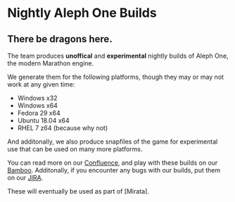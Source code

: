 # Nightly Aleph One Builds
## There be dragons here.

The team produces **unoffical** and **experimental** nightly builds of Aleph One, the modern Marathon engine.

We generate them for the following platforms, though they may or may not work at any given time:

* Windows x32
* Windows x64
* Fedora 29 x64
* Ubuntu 18.04 x64
* RHEL 7 z64 (because why not)

And additonally, we also produce snapfiles of the game for experimental use that can be used on many more platforms.

You can read more on our [Confluence](https://marathonspeedrun.atlassian.net/wiki/spaces/AO/overview), and play with these builds on our [Bamboo](https://bamboo.marathonruns.net). Additonally, if you encounter any bugs with our builds, put them on our [JIRA](https://jira.marathonruns.net).

These will eventually be used as part of [Mirata].
